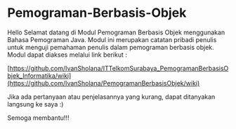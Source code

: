 # Pemograman-Berbasis-Objek

Hello Selamat datang di Modul Pemograman Berbasis Objek menggunakan Bahasa Pemograman Java. Modul ini merupakan catatan pribadi penulis untuk menguji pemahaman penulis dalam pemograman berbasis objek. Modul dapat diakses melalui link berikut : 

[https://github.com/IvanSholana/ITTelkomSurabaya_PemogramanBerbasisObjek_Informatika/wiki](https://github.com/IvanSholana/PemogramanBerbasisObjek/wiki)

Jika ada pertanyaan atau penjelasannya yang kurang, dapat ditanyakan langsung ke saya :) 

Semoga membantu!!!
